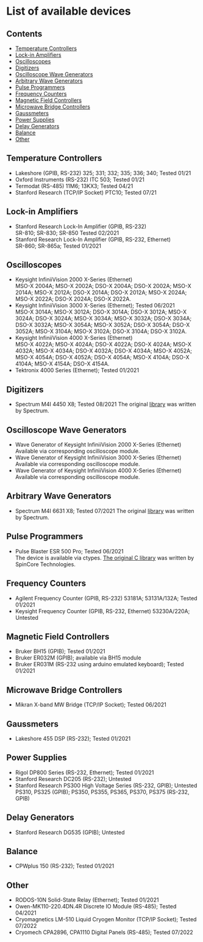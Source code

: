 # List of available devices

## Contents
- [Temperature Controllers](#temperature-controllers)<br/>
- [Lock-in Amplifiers](#lock-in-amplifiers)<br/>
- [Oscilloscopes](#oscilloscopes)<br/>
- [Digitizers](#digitizers)<br/>
- [Oscilloscope Wave Generators](#oscilloscope-wave-generators)<br/>
- [Arbitrary Wave Generators](#arbitrary-wave-generators)<br/>
- [Pulse Programmers](#pulse-programmers)<br/>
- [Frequency Counters](#frequency-counters)<br/>
- [Magnetic Field Controllers](#magnetic-field-controllers)<br/>
- [Microwave Bridge Controllers](#microwave-bridge-controllers)<br/>
- [Gaussmeters](#gaussmeters)<br/>
- [Power Supplies](#power-supplies)<br/>
- [Delay Generators](#delay-generators)<br/>
- [Balance](#balances)<br/>
- [Other](#other)<br/>

## Temperature Controllers
- Lakeshore (GPIB, RS-232)
325; 331; 332; 335; 336; 340; Tested 01/21
- Oxford Instruments (RS-232)
ITC 503; Tested 01/21
- Termodat (RS-485)
11M6; 13KX3; Tested 04/21
- Stanford Research (TCP/IP Socket)
PTC10; Tested 07/21

## Lock-in Amplifiers
- Stanford Research Lock-In Amplifier (GPIB, RS-232)<br/>
SR-810; SR-830; SR-850 Tested 02/2021
- Stanford Research Lock-In Amplifier (GPIB, RS-232, Ethernet)<br/>
SR-860; SR-865a; Tested 01/2021

## Oscilloscopes
- Keysight InfiniiVision 2000 X-Series (Ethernet)<br/>
MSO-X 2004A; MSO-X 2002A; DSO-X 2004A; DSO-X 2002A; MSO-X 2014A; MSO-X 2012A; DSO-X 2014A; DSO-X 2012A; MSO-X 2024A; MSO-X 2022A; DSO-X 2024A; DSO-X 2022A.
- Keysight InfiniiVision 3000 X-Series (Ethernet); Tested 06/2021<br/>
MSO-X 3014A; MSO-X 3012A; DSO-X 3014A; DSO-X 3012A; MSO-X 3024A; DSO-X 3024A; MSO-X 3034A; MSO-X 3032A; DSO-X 3034A; DSO-X 3032A; MSO-X 3054A; MSO-X 3052A; DSO-X 3054A; DSO-X 3052A; MSO-X 3104A; MSO-X 3102A; DSO-X 3104A; DSO-X 3102A.
- Keysight InfiniiVision 4000 X-Series (Ethernet)<br/>
MSO-X 4022A; MSO-X 4024A; DSO-X 4022A; DSO-X 4024A; MSO-X 4032A; MSO-X 4034A; DSO-X 4032A; DSO-X 4034A; MSO-X 4052A; MSO-X 4054A; DSO-X 4052A; DSO-X 4054A; MSO-X 4104A; DSO-X 4104A; MSO-X 4154A; DSO-X 4154A.
- Tektronix 4000 Series (Ethernet); Tested 01/2021

## Digitizers
- Spectrum M4I 4450 X8; Tested 08/2021
The original [library](https://spectrum-instrumentation.com/en/m4i4450-x8) was written by Spectrum.

## Oscilloscope Wave Generators
- Wave Generator of Keysight InfiniiVision 2000 X-Series (Ethernet)<br/>
Available via corresponding oscilloscope module.
- Wave Generator of Keysight InfiniiVision 3000 X-Series (Ethernet)<br/>
Available via corresponding oscilloscope module.
- Wave Generator of Keysight InfiniiVision 4000 X-Series (Ethernet)<br/>
Available via corresponding oscilloscope module.

## Arbitrary Wave Generators
- Spectrum M4I 6631 X8; Tested 07/2021
The original [library](https://spectrum-instrumentation.com/en/m4i6631-x8) was written by Spectrum.

## Pulse Programmers
- Pulse Blaster ESR 500 Pro; Tested 06/2021<br/>
The device is available via ctypes. [The original C library](http://www.spincore.com/support/spinapi/using_spin_api_pb.shtml) was written by SpinCore Technologies.

## Frequency Counters
- Agilent Frequency Counter (GPIB, RS-232)
53181A; 53131A/132A; Tested 01/2021
- Keysight Frequency Counter (GPIB, RS-232, Ethernet)
53230A/220A; Untested

## Magnetic Field Controllers
- Bruker BH15 (GPIB); Tested 01/2021
- Bruker ER032M (GPIB); available via BH15 module
- Bruker ER031M (RS-232 using arduino emulated keyboard); Tested 01/2021

## Microwave Bridge Controllers
- Mikran X-band MW Bridge (TCP/IP Socket); Tested 06/2021

## Gaussmeters
- Lakeshore 455 DSP (RS-232); Tested 01/2021

## Power Supplies
- Rigol DP800 Series (RS-232, Ethernet); Tested 01/2021
- Stanford Research DC205 (RS-232); Untested
- Stanford Research PS300 High Voltage Series (RS-232, GPIB); Untested
PS310, PS325 (GPIB); PS350, PS355, PS365, PS370, PS375 (RS-232, GPIB)

## Delay Generators
- Stanford Research DG535 (GPIB); Untested

## Balance
- CPWplus 150 (RS-232); Tested 01/2021

## Other
- RODOS-10N Solid-State Relay (Ethernet); Tested 01/2021
- Owen-MK110-220.4DN.4R Discrete IO Module (RS-485); Tested 04/2021
- Cryomagnetics LM-510 Liquid Cryogen Monitor (TCP/IP Socket); Tested 07/2022
- Cryomech CPA2896, CPA1110 Digital Panels (RS-485); Tested 07/2022


